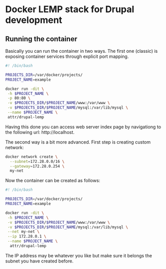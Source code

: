 # Docker LEMP stack for Drupal development

## Running the container

Basically you can run the container in two ways. The first one (classic) is exposing container services through explicit port mapping.
```bash
#! /bin/bash

PROJECTS_DIR=/var/docker/projects/
PROJECT_NAME=example

docker run -dit \
 -h $PROJECT_NAME \
 -p 80:80 \
 -v $PROJECTS_DIR/$PROJECT_NAME/www:/var/www \
 -v $PROJECTS_DIR/$PROJECT_NAME/mysql:/var/lib/mysql \
 --name $PROJECT_NAME \
 attr/drupal-lemp
```
Having this done you can access web server index page by navigationg to the following url: http://localhost.

The second way is a bit more advanced.
First step is creating custom network:
```bash
docker network create \
  --subnet=172.28.0.0/16 \
  --gateway=172.28.0.254 \
  my-net
```
Now the container can be created as follows:
```bash
#! /bin/bash

PROJECTS_DIR=/var/docker/projects/
PROJECT_NAME=example

docker run -dit \
 -h $PROJECT_NAME \
 -v $PROJECTS_DIR/$PROJECT_NAME/www:/var/www \
 -v $PROJECTS_DIR/$PROJECT_NAME/mysql:/var/lib/mysql \
 --net my-net \
 --ip 172.28.0.1 \
 --name $PROJECT_NAME \
  attr/drupal-lemp
```
The IP address may be whatever you like but make sure it belongs the subnet you have created before.
